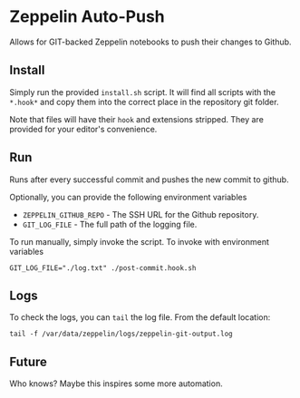 Zeppelin Auto-Push
==================

Allows for GIT-backed Zeppelin notebooks to push their changes to Github.

## Install

Simply run the provided `install.sh` script. It will find all scripts with the `*.hook*` and copy them into the correct place in the repository git folder.

Note that files will have their `hook` and extensions stripped. They are provided for your editor's convenience.

## Run

Runs after every successful commit and pushes the new commit to github.

Optionally, you can provide the following environment variables

* `ZEPPELIN_GITHUB_REPO` - The SSH URL for the Github repository.
* `GIT_LOG_FILE` - The full path of the logging file.

To run manually, simply invoke the script. To invoke with environment variables

    GIT_LOG_FILE="./log.txt" ./post-commit.hook.sh

## Logs

To check the logs, you can `tail` the log file. From the default location:

    tail -f /var/data/zeppelin/logs/zeppelin-git-output.log

## Future

Who knows? Maybe this inspires some more automation.
